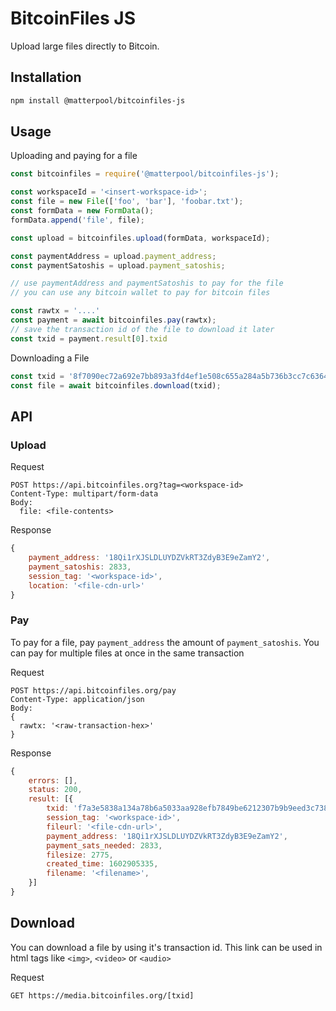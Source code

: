 # BitcoinFiles JS

Upload large files directly to Bitcoin. 

## Installation

```bash
npm install @matterpool/bitcoinfiles-js
``````

## Usage

Uploading and paying for a file

```javascript
const bitcoinfiles = require('@matterpool/bitcoinfiles-js');

const workspaceId = '<insert-workspace-id>';
const file = new File(['foo', 'bar'], 'foobar.txt');
const formData = new FormData();
formData.append('file', file);

const upload = bitcoinfiles.upload(formData, workspaceId);

const paymentAddress = upload.payment_address;
const paymentSatoshis = upload.payment_satoshis;

// use paymentAddress and paymentSatoshis to pay for the file
// you can use any bitcoin wallet to pay for bitcoin files

const rawtx = '....'
const payment = await bitcoinfiles.pay(rawtx);
// save the transaction id of the file to download it later
const txid = payment.result[0].txid 
```

Downloading a File

```javascript
const txid = '8f7090ec72a692e7bb893a3fd4ef1e508c655a284a5b736b3cc7c63649748562'
const file = await bitcoinfiles.download(txid);
```

## API

### Upload

Request

```
POST https://api.bitcoinfiles.org?tag=<workspace-id>
Content-Type: multipart/form-data
Body:
  file: <file-contents>
```

Response

```javascript
{
    payment_address: '18Qi1rXJSLDLUYDZVkRT3ZdyB3E9eZamY2',
    payment_satoshis: 2833,
    session_tag: '<workspace-id>',
    location: '<file-cdn-url>'
}
```


### Pay

To pay for a file, pay `payment_address` the amount of `payment_satoshis`. You can pay for multiple files at once in the same transaction 

Request

```
POST https://api.bitcoinfiles.org/pay
Content-Type: application/json
Body:
{
  rawtx: '<raw-transaction-hex>'
}
```

Response

```javascript
{
    errors: [],
    status: 200,
    result: [{
        txid: 'f7a3e5838a134a78b6a5033aa928efb7849be6212307b9b9eed3c738ea470bc2',
        session_tag: '<workspace-id>',
        fileurl: '<file-cdn-url>',
        payment_address: '18Qi1rXJSLDLUYDZVkRT3ZdyB3E9eZamY2',
        payment_sats_needed: 2833,
        filesize: 2775,
        created_time: 1602905335,
        filename: '<filename>',
    }]
}
```

## Download

You can download a file by using it's transaction id. This link can be used in html tags like `<img>`, `<video>` or `<audio>`

Request

```
GET https://media.bitcoinfiles.org/[txid]
```
